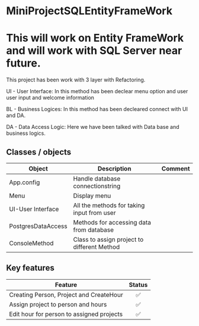# MiniProjectSQLEntityFrameWork
# This will work on Entity FrameWork and will work with SQL Server near future.
This project has been work with 3 layer with Refactoring. 

UI - User Interface:
In this method has been declear menu option and user user input and welcome information

BL - Business Logices:
In this method has been decleared connect with UI and DA.

DA - Data Access Logic:
Here we have been talked with Data base and business logics.

## Classes / objects
|Object     |Description    |Comment|
|-----|--------|-------|
|App.config |Handle database connectionstring   |
|Menu |Display menu     |
|UI-User Interface |All the methods for taking input from user     |
|PostgresDataAccess |Methods for accessing data from database    |
|ConsoleMethod | Class to assign project to different Method     |

## Key features
|Feature     |Status    |
|-----|:--------:|
|Creating Person, Project and CreateHour |:white_check_mark:     |
|Assign project to person and hours | :white_check_mark:    |
|Edit hour for person to assigned projects|:white_check_mark:     |
